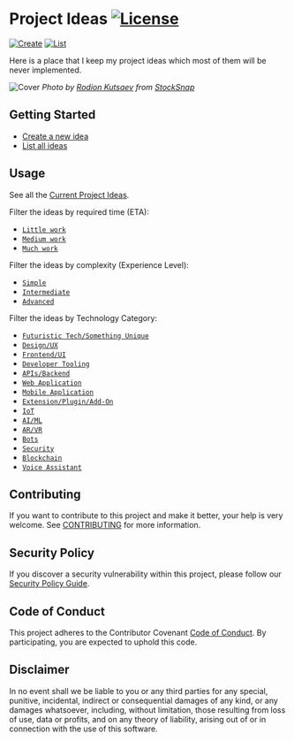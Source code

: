 # Project Ideas [![License](https://img.shields.io/badge/license-Proprietary-1ba0db)](LICENSE)

[![Create](https://img.shields.io/badge/Create%20A%20New%20Idea-f27e63?style=for-the-badge)](../../issues/new?template=idea.md)
[![List](https://img.shields.io/badge/List%20All%20Ideas-0476d9?style=for-the-badge)](../../issues)

Here is a place that I keep my project ideas which most of them will be never
implemented.

![Cover](/assets/cover.jpg)
*Photo by [Rodion Kutsaev](https://stocksnap.io/author/622) from [StockSnap](https://stocksnap.io)*

## Getting Started

- [Create a new idea](../../issues/new?template=idea.md)
- [List all ideas](../../issues)

## Usage

See all the [Current Project Ideas](../../issues).

Filter the ideas by required time (ETA):

- [`Little work`](../../labels/ETA%3A%20Little%20Work)
- [`Medium work`](../../labels/ETA%3A%20Medium%20Work)
- [`Much work`](../../labels/ETA%3A%20Much%20Work)

Filter the ideas by complexity (Experience Level):

- [`Simple`](../../labels/Complexity%3A%20Simple)
- [`Intermediate`](../../labels/Complexity%3A%20Intermediate)
- [`Advanced`](../../labels/Complexity%3A%20Advanced)

Filter the ideas by Technology Category:

- [`Futuristic Tech/Something Unique`](../../labels/Futuristic%20Tech%2FSomething%20Unique)
- [`Design/UX`](../../labels/Design%2FUX)
- [`Frontend/UI`](../../labels/Frontend%2FUI)
- [`Developer Tooling`](../../labels/Developer%20Tooling)
- [`APIs/Backend`](../../labels/APIs%2FBackend)
- [`Web Application`](../../labels/Web%20Application)
- [`Mobile Application`](../../labels/Mobile%20Application)
- [`Extension/Plugin/Add-On`](../../labels/Extension%2FPlugin%2FAdd-On)
- [`IoT`](../../labels/IoT)
- [`AI/ML`](../../labels/AI%2FML)
- [`AR/VR`](../../labels/AR%2FVR)
- [`Bots`](../../labels/Bots)
- [`Security`](../../labels/Security)
- [`Blockchain`](../../labels/Blockchain)
- [`Voice Assistant`](../../labels/Voice%20Assistant)

## Contributing

If you want to contribute to this project and make it better, your help is very
welcome. See [CONTRIBUTING](docs/CONTRIBUTING.md) for more information.

## Security Policy

If you discover a security vulnerability within this project, please follow our
[Security Policy Guide](docs/SECURITY.md).

## Code of Conduct

This project adheres to the Contributor Covenant [Code of Conduct](docs/CODE_OF_CONDUCT.md).
By participating, you are expected to uphold this code.

## Disclaimer

In no event shall we be liable to you or any third parties for any special,
punitive, incidental, indirect or consequential damages of any kind, or any
damages whatsoever, including, without limitation, those resulting from loss of
use, data or profits, and on any theory of liability, arising out of or in
connection with the use of this software.
